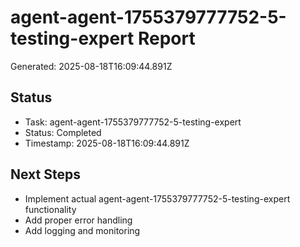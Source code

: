# agent-agent-1755379777752-5-testing-expert Report

Generated: 2025-08-18T16:09:44.891Z

## Status
- Task: agent-agent-1755379777752-5-testing-expert
- Status: Completed
- Timestamp: 2025-08-18T16:09:44.891Z

## Next Steps
- Implement actual agent-agent-1755379777752-5-testing-expert functionality
- Add proper error handling
- Add logging and monitoring
